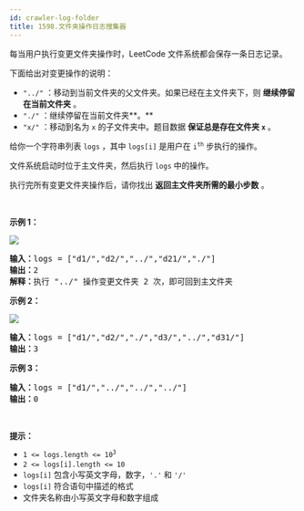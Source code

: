 ```yaml
---
id: crawler-log-folder
title: 1598.文件夹操作日志搜集器
---
```

每当用户执行变更文件夹操作时，LeetCode 文件系统都会保存一条日志记录。

下面给出对变更操作的说明：


- <code>&#34;../&#34;</code> ：移动到当前文件夹的父文件夹。如果已经在主文件夹下，则 **继续停留在当前文件夹** 。
- <code>&#34;./&#34;</code> ：继续停留在当前文件夹**。**
- <code>&#34;x/&#34;</code> ：移动到名为 <code>x</code> 的子文件夹中。题目数据 **保证总是存在文件夹 <code>x</code>** 。

给你一个字符串列表 <code>logs</code> ，其中 <code>logs[i]</code> 是用户在 <code>i<sup>th</sup></code> 步执行的操作。

文件系统启动时位于主文件夹，然后执行 <code>logs</code> 中的操作。

执行完所有变更文件夹操作后，请你找出 **返回主文件夹所需的最小步数** 。

 

**示例 1：**

![](https://assets.leetcode-cn.com/aliyun-lc-upload/uploads/2020/09/26/sample_11_1957.png)


<pre><strong>输入：</strong>logs = [&#34;d1/&#34;,&#34;d2/&#34;,&#34;../&#34;,&#34;d21/&#34;,&#34;./&#34;]<br/><strong>输出：</strong>2<br/><strong>解释：</strong>执行 &#34;../&#34; 操作变更文件夹 2 次，即可回到主文件夹<br/></pre>

**示例 2：**

![](https://assets.leetcode-cn.com/aliyun-lc-upload/uploads/2020/09/26/sample_22_1957.png)


<pre><strong>输入：</strong>logs = [&#34;d1/&#34;,&#34;d2/&#34;,&#34;./&#34;,&#34;d3/&#34;,&#34;../&#34;,&#34;d31/&#34;]<br/><strong>输出：</strong>3<br/></pre>

**示例 3：**


<pre><strong>输入：</strong>logs = [&#34;d1/&#34;,&#34;../&#34;,&#34;../&#34;,&#34;../&#34;]<br/><strong>输出：</strong>0<br/></pre>

 

**提示：**


- <code>1 &lt;= logs.length &lt;= 10<sup>3</sup></code>
- <code>2 &lt;= logs[i].length &lt;= 10</code>
- <code>logs[i]</code> 包含小写英文字母，数字，<code>&#39;.&#39;</code> 和 <code>&#39;/&#39;</code>
- <code>logs[i]</code> 符合语句中描述的格式
- 文件夹名称由小写英文字母和数字组成
